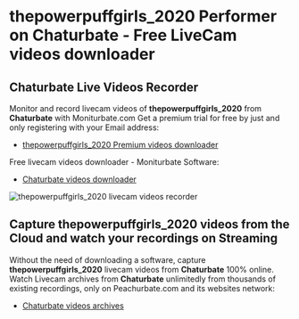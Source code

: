 # thepowerpuffgirls_2020 Performer on Chaturbate - Free LiveCam videos downloader

## Chaturbate Live Videos Recorder

Monitor and record livecam videos of **thepowerpuffgirls_2020** from **Chaturbate** with Moniturbate.com
Get a premium trial for free by just and only registering with your Email address:
* [thepowerpuffgirls_2020 Premium videos downloader](https://moniturbate.com/request-demo-licence-key.html)

Free livecam videos downloader - Moniturbate Software:
* [Chaturbate videos downloader](https://moniturbate.com/moniturbate-download-software.html)

![thepowerpuffgirls_2020 livecam videos recorder](https://peachurnet.com/templates/moniturbate-software.png)


## Capture thepowerpuffgirls_2020 videos from the Cloud and watch your recordings on Streaming

Without the need of downloading a software, capture **thepowerpuffgirls_2020** livecam videos from **Chaturbate** 100% online.
Watch Livecam archives from **Chaturbate** unlimitedly from thousands of existing recordings, only on Peachurbate.com and its websites network:
* [Chaturbate videos archives](https://peachurnet.com/)